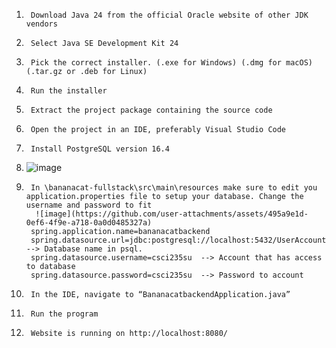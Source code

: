 1.      Download Java 24 from the official Oracle website of other JDK vendors
2.      Select Java SE Development Kit 24
3.      Pick the correct installer. (.exe for Windows) (.dmg for macOS) (.tar.gz or .deb for Linux)
4.      Run the installer
5.      Extract the project package containing the source code
6.      Open the project in an IDE, preferably Visual Studio Code
7.      Install PostgreSQL version 16.4
8.  ![image](https://github.com/user-attachments/assets/495a9e1d-0ef6-4f9e-a718-0a0d0485327a)
9.      In \bananacat-fullstack\src\main\resources make sure to edit you application.properties file to setup your database. Change the username and password to fit 
         ![image](https://github.com/user-attachments/assets/495a9e1d-0ef6-4f9e-a718-0a0d0485327a)
        spring.application.name=bananacatbackend
        spring.datasource.url=jdbc:postgresql://localhost:5432/UserAccount --> Database name in psql.
        spring.datasource.username=csci235su  --> Account that has access to database
        spring.datasource.password=csci235su  --> Password to account

10.      In the IDE, navigate to “BananacatbackendApplication.java”
11.      Run the program
12.      Website is running on http://localhost:8080/
